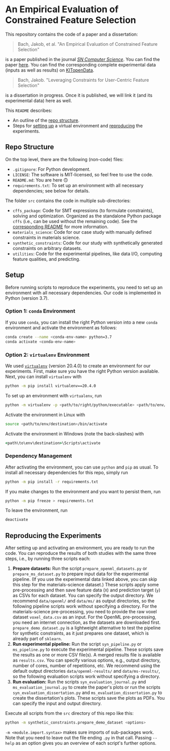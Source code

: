 # An Empirical Evaluation of Constrained Feature Selection

This repository contains the code of a paper and a dissertation:

> Bach, Jakob, et al. "An Empirical Evaluation of Constrained Feature Selection"

is a paper published in the journal [*SN Computer Science*](https://www.springer.com/journal/42979).
You can find the paper [here](https://doi.org/10.1007/s42979-022-01338-z).
You can find the corresponding complete experimental data (inputs as well as results) on [KITopenData](https://doi.org/10.5445/IR/1000148891).

> Bach, Jakob. "Leveraging Constraints for User-Centric Feature Selection"

is a dissertation in progress.
Once it is published, we will link it (and its experimental data) here as well.

This `README` describes:

- An outline of the [repo structure](#repo-structure).
- Steps for [setting up](#setup) a virtual environment and [reproducing](#reproducing-the-experiments) the experiments.

## Repo Structure

On the top level, there are the following (non-code) files:

- `.gitignore`: For Python development.
- `LICENSE`: The software is MIT-licensed, so feel free to use the code.
- `README.md`: You are here :upside_down_face:
- `requirements.txt`: To set up an environment with all necessary dependencies; see below for details.

The folder `src` contains the code in multiple sub-directories:

- `cffs_package`: Code for SMT expressions (to formulate constraints), solving and optimization.
  Organized as the standalone Python package `cffs` (i.e., can be used without the remaining code).
  See the [corresponding README](src/cffs_package/README.md) for more information.
- `materials_science`: Code for our case study with manually defined constraints in materials science.
- `synthetic_constraints`: Code for our study with synthetically generated constraints on arbitrary datasets.
- `utilities`: Code for the experimental pipelines, like data I/O, computing feature qualities, and predicting.

## Setup

Before running scripts to reproduce the experiments, you need to set up an environment with all necessary dependencies.
Our code is implemented in Python (version 3.7).

### Option 1: `conda` Environment

If you use `conda`, you can install the right Python version into a new `conda` environment
and activate the environment as follows:

```bash
conda create --name <conda-env-name> python=3.7
conda activate <conda-env-name>
```

### Option 2: `virtualenv` Environment

We used [`virtualenv`](https://virtualenv.pypa.io/) (version 20.4.0) to create an environment for our experiments.
First, make sure you have the right Python version available.
Next, you can install `virtualenv` with

```bash
python -m pip install virtualenv==20.4.0
```

To set up an environment with `virtualenv`, run


```bash
python -m virtualenv -p <path/to/right/python/executable> <path/to/env/destination>
```

Activate the environment in Linux with

```bash
source <path/to/env/destination>/bin/activate
```

Activate the environment in Windows (note the back-slashes) with

```cmd
<path\to\env\destination>\Scripts\activate
```

### Dependency Management

After activating the environment, you can use `python` and `pip` as usual.
To install all necessary dependencies for this repo, simply run

```bash
python -m pip install -r requirements.txt
```

If you make changes to the environment and you want to persist them, run

```bash
python -m pip freeze > requirements.txt
```

To leave the environment, run

```bash
deactivate
```

## Reproducing the Experiments

After setting up and activating an environment, you are ready to run the code.
You can reproduce the results of both studies with the same three steps, i.e., by running three scripts each:

1. **Prepare datasets:**
Run the script `prepare_openml_datasets.py` or `prepare_ms_dataset.py` to prepare input data for the experimental pipeline.
(If you use the experimental data linked above, you can skip this step for the materials-science dataset.)
These scripts apply some pre-processing and then save feature data (`X`) and prediction target (`y`) as CSVs for each dataset.
You can specify the output directory.
We recommend `data/openml/` and `data/ms/` as output directories, so the following pipeline scripts work without specifying a directory.
For the materials-science pre-processing, you need to provide the raw voxel dataset `voxel_data.csv` as an input.
For the OpenML pre-processing, you need an internet connection, as the datasets are downloaded first.
`prepare_demo_dataset.py` is a lightweight alternative to test the pipeline for synthetic constraints,
as it just prepares one dataset, which is already part of `sklearn`.
2. **Run experimental pipeline:**
Run the script `syn_pipeline.py` or `ms_pipeline.py` to execute the experimental pipeline.
These scripts save the results as one or more CSV file(s).
A merged results file is available as `results.csv`.
You can specify various options, e.g., output directory, number of cores, number of repetitions, etc.
We recommend using the default output directories `data/openml-results/` and `data/ms-results/`,
so the following evaluation scripts work without specifying a directory.
3. **Run evaluation:**
Run the scripts `syn_evaluation_journal.py` and `ms_evaluation_journal.py` to create the paper's plots or
run the scripts `syn_evaluation_dissertation.py` and `ms_evaluation_dissertation.py` to create the dissertation's plots.
These scripts save the plots as PDFs.
You can specify the input and output directory.

Execute all scripts from the `src` directory of this repo like this:

```bash
python -m synthetic_constraints.prepare_demo_dataset <options>
```

`-m <module.import.syntax>` makes sure imports of sub-packages work.
Note that you need to leave out the file ending `.py` in that call.
Passing `--help` as an option gives you an overview of each script's further options.
